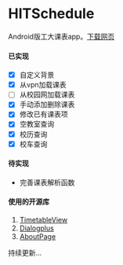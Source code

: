 # HITSchedule

Android版工大课表app。[下载网页](http://hitschedule.bmob.site/)

#### 已实现

- [x] 自定义背景
- [x] 从vpn加载课表
- [ ] 从校园网加载课表
- [x] 手动添加删除课表
- [x] 修改已有课表项
- [x] 空教室查询
- [x] 校历查询
- [x] 校车查询

#### 待实现

- 完善课表解析函数

#### 使用的开源库

1. [TimetableView](https://github.com/zfman/TimetableView)
2. [Dialogplus](https://github.com/orhanobut/dialogplus)
3. [AboutPage](https://github.com/medyo/android-about-page)


持续更新...


